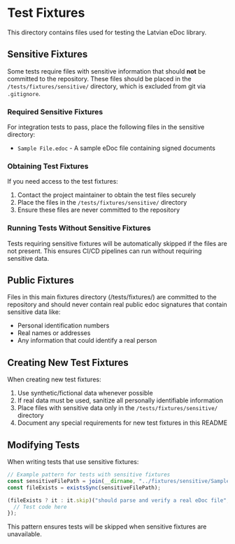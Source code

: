 # Test Fixtures

This directory contains files used for testing the Latvian eDoc library.

## Sensitive Fixtures

Some tests require files with sensitive information that should **not** be committed to the repository. These files should be placed in the `/tests/fixtures/sensitive/` directory, which is excluded from git via `.gitignore`.

### Required Sensitive Fixtures

For integration tests to pass, place the following files in the sensitive directory:

- `Sample File.edoc` - A sample eDoc file containing signed documents

### Obtaining Test Fixtures

If you need access to the test fixtures:

1. Contact the project maintainer to obtain the test files securely
2. Place the files in the `/tests/fixtures/sensitive/` directory
3. Ensure these files are never committed to the repository

### Running Tests Without Sensitive Fixtures

Tests requiring sensitive fixtures will be automatically skipped if the files are not present. This ensures CI/CD pipelines can run without requiring sensitive data.

## Public Fixtures

Files in this main fixtures directory (/tests/fixtures/) are committed to the repository and should never contain real public edoc signatures that contain sensitive data like:

- Personal identification numbers
- Real names or addresses
- Any information that could identify a real person

## Creating New Test Fixtures

When creating new test fixtures:

1. Use synthetic/fictional data whenever possible
2. If real data must be used, sanitize all personally identifiable information
3. Place files with sensitive data only in the `/tests/fixtures/sensitive/` directory
4. Document any special requirements for new test fixtures in this README

## Modifying Tests

When writing tests that use sensitive fixtures:

```javascript
// Example pattern for tests with sensitive fixtures
const sensitiveFilePath = join(__dirname, "../fixtures/sensitive/Sample File.edoc");
const fileExists = existsSync(sensitiveFilePath);

(fileExists ? it : it.skip)("should parse and verify a real eDoc file", async () => {
  // Test code here
});
```

This pattern ensures tests will be skipped when sensitive fixtures are unavailable.

